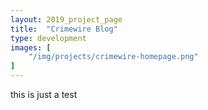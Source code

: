 ```yaml
---
layout: 2019_project_page
title:  "Crimewire Blog"
type: development
images: [
    "/img/projects/crimewire-homepage.png"
]
---
```


this is just a test